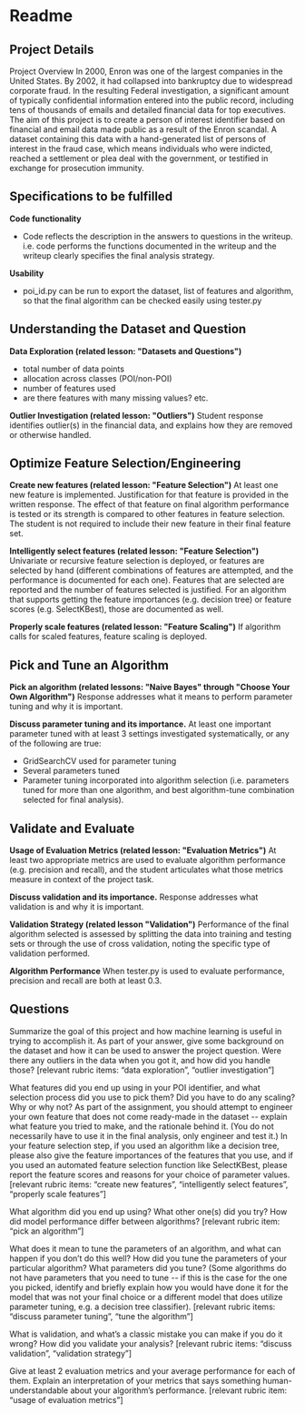 Readme
======

Project Details
---------------

Project Overview
In 2000, Enron was one of the largest companies in the United States. By 2002, it had collapsed into bankruptcy due 
to widespread corporate fraud. In the resulting Federal investigation, a significant amount of typically confidential 
information entered into the public record, including tens of thousands of emails and detailed financial data for top 
executives. The aim of this project is to create a person of interest identifier based on financial and email data 
made public as a result of the Enron scandal. A dataset containing this data with a hand-generated list of persons of 
interest in the fraud case, which means individuals who were indicted, reached a settlement or plea deal with the 
government, or testified in exchange for prosecution immunity.

Specifications to be fulfilled
------------------------------

**Code functionality**
- Code reflects the description in the answers to questions in the writeup. i.e. code performs the functions documented 
in the writeup and the writeup clearly specifies the final analysis strategy.

**Usability**
- poi_id.py can be run to export the dataset, list of features and algorithm, so that the final algorithm can be 
checked easily using tester.py

Understanding the Dataset and Question
-------

**Data Exploration (related lesson: "Datasets and Questions")**
- total number of data points
- allocation across classes (POI/non-POI)
- number of features used
- are there features with many missing values? etc.

**Outlier Investigation (related lesson: "Outliers")**
Student response identifies outlier(s) in the financial data, and explains how they are removed or otherwise handled.

Optimize Feature Selection/Engineering
--------

**Create new features (related lesson: "Feature Selection")**
At least one new feature is implemented. Justification for that feature is provided in the written response. The effect 
of that feature on final algorithm performance is tested or its strength is compared to other features in feature 
selection. The student is not required to include their new feature in their final feature set.

**Intelligently select features (related lesson: "Feature Selection")**
Univariate or recursive feature selection is deployed, or features are selected by hand (different combinations of 
features are attempted, and the performance is documented for each one). Features that are selected are reported and 
the number of features selected is justified. For an algorithm that supports getting the feature importances 
(e.g. decision tree) or feature scores (e.g. SelectKBest), those are documented as well.

**Properly scale features (related lesson: "Feature Scaling")**
If algorithm calls for scaled features, feature scaling is deployed.

Pick and Tune an Algorithm
--------------

**Pick an algorithm (related lessons: "Naive Bayes" through "Choose Your Own Algorithm")**
Response addresses what it means to perform parameter tuning and why it is important.

**Discuss parameter tuning and its importance.**
At least one important parameter tuned with at least 3 settings investigated systematically, or any of the following
 are true:

- GridSearchCV used for parameter tuning
- Several parameters tuned
- Parameter tuning incorporated into algorithm selection (i.e. parameters tuned for more than one algorithm, and best
 algorithm-tune combination selected for final analysis).

Validate and Evaluate
-------
**Usage of Evaluation Metrics (related lesson: "Evaluation Metrics")**
At least two appropriate metrics are used to evaluate algorithm performance (e.g. precision and recall), and the 
student articulates what those metrics measure in context of the project task.

**Discuss validation and its importance.**
Response addresses what validation is and why it is important.

**Validation Strategy (related lesson "Validation")**
Performance of the final algorithm selected is assessed by splitting the data into training and testing sets or 
through the use of cross validation, noting the specific type of validation performed.

**Algorithm Performance**
When tester.py is used to evaluate performance, precision and recall are both at least 0.3.



Questions
---------


Summarize the goal of this project and how machine learning is useful in trying to accomplish it. As part of your answer, give some background on the dataset and how it can be used to answer the project question. Were there any outliers in the data when you got it, and how did you handle those?  [relevant rubric items: “data exploration”, “outlier investigation”]

What features did you end up using in your POI identifier, and what selection process did you use to pick them? Did you have to do any scaling? Why or why not? As part of the assignment, you should attempt to engineer your own feature that does not come ready-made in the dataset -- explain what feature you tried to make, and the rationale behind it. (You do not necessarily have to use it in the final analysis, only engineer and test it.) In your feature selection step, if you used an algorithm like a decision tree, please also give the feature importances of the features that you use, and if you used an automated feature selection function like SelectKBest, please report the feature scores and reasons for your choice of parameter values.  [relevant rubric items: “create new features”, “intelligently select features”, “properly scale features”]

What algorithm did you end up using? What other one(s) did you try? How did model performance differ between algorithms?  [relevant rubric item: “pick an algorithm”]

What does it mean to tune the parameters of an algorithm, and what can happen if you don’t do this well?  How did you tune the parameters of your particular algorithm? What parameters did you tune? (Some algorithms do not have parameters that you need to tune -- if this is the case for the one you picked, identify and briefly explain how you would have done it for the model that was not your final choice or a different model that does utilize parameter tuning, e.g. a decision tree classifier).  [relevant rubric items: “discuss parameter tuning”, “tune the algorithm”]

What is validation, and what’s a classic mistake you can make if you do it wrong? How did you validate your analysis?  [relevant rubric items: “discuss validation”, “validation strategy”]

Give at least 2 evaluation metrics and your average performance for each of them.  Explain an interpretation of your metrics that says something human-understandable about your algorithm’s performance. [relevant rubric item: “usage of evaluation metrics”]


